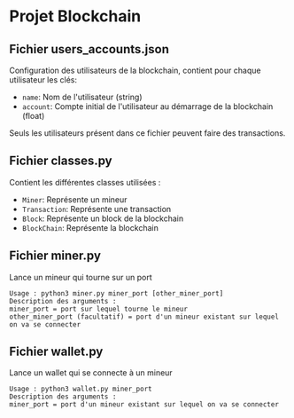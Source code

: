 # Projet Blockchain

## Fichier users_accounts.json
Configuration des utilisateurs de la blockchain, contient pour chaque utilisateur les clés:
- `name`: Nom de l'utilisateur (string)
- `account`: Compte initial de l'utilisateur au démarrage de la blockchain (float)

Seuls les utilisateurs présent dans ce fichier peuvent faire des transactions.

## Fichier classes.py
Contient les différentes classes utilisées :
- `Miner`: Représente un mineur
- `Transaction`: Représente une transaction
- `Block`: Représente un block de la blockchain
- `BlockChain`: Représente la blockchain

## Fichier miner.py
Lance un mineur qui tourne sur un port
```console
Usage : python3 miner.py miner_port [other_miner_port]
Description des arguments :
miner_port = port sur lequel tourne le mineur
other_miner_port (facultatif) = port d'un mineur existant sur lequel on va se connecter
```

## Fichier wallet.py
Lance un wallet qui se connecte à un mineur
```console
Usage : python3 wallet.py miner_port
Description des arguments :
miner_port = port d'un mineur existant sur lequel on va se connecter
```
